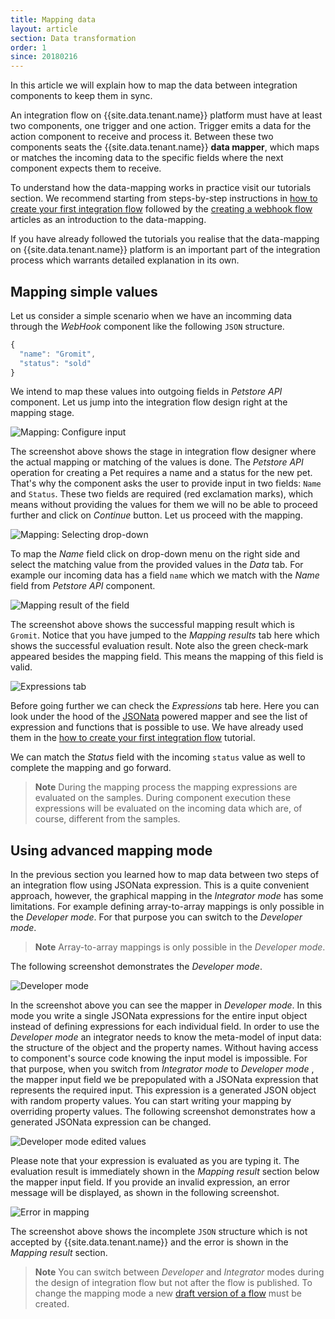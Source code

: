 ```yaml
---
title: Mapping data
layout: article
section: Data transformation
order: 1
since: 20180216
---
```


In this article we will explain how to map the data between integration components to keep them in sync.

An integration flow on {{site.data.tenant.name}} platform must have at least two components, one trigger and one action. Trigger emits a data for the action component to receive and process it. Between these two components seats the {{site.data.tenant.name}} **data mapper**, which maps or matches the incoming data to the specific fields where the next component expects them to receive.

To understand how the data-mapping works in practice visit our tutorials section. We recommend starting from steps-by-step instructions in [how to create your first integration flow](/getting-started/first-flow) followed by the [creating a webhook flow](/getting-started/webhook-flow) articles as an introduction to the data-mapping.

If you have already followed the tutorials you realise that the data-mapping on {{site.data.tenant.name}} platform is an important part of the integration process which warrants detailed explanation in its own.

## Mapping simple values

Let us consider a simple scenario when we have an incomming data through the *WebHook* component like the following `JSON` structure.

```js
{
  "name": "Gromit",
  "status": "sold"
}
```

We intend to map these values into outgoing fields in *Petstore API* component. Let us jump into the integration flow design right at the mapping stage.

![Mapping: Configure input](/assets/img/integrator-guide/data-mapper/mapper-01.png "Mapping: Configure input")

The screenshot above shows the stage in integration flow designer where the actual mapping or matching of the values is done. The *Petstore API* operation for creating a Pet requires a name and a status for the new pet. That's why the component asks the user to provide input in two fields: `Name` and `Status`. These two fields are required (red exclamation marks), which means without providing the values for them we will no be able to proceed further and click on *Continue* button. Let us proceed with the mapping.

![Mapping: Selecting drop-down](/assets/img/integrator-guide/data-mapper/mapper-02.png "Mapping: Selecting drop-down")

To map the *Name* field click on drop-down menu on the right side and select the matching value from the provided values in the *Data* tab. For example our incoming data has a field `name` which we match with the *Name* field from *Petstore API* component.

![Mapping result of the field](/assets/img/integrator-guide/data-mapper/mapper-03.png "Mapping result of the field")

The screenshot above shows the successful mapping result which is `Gromit`. Notice that you have jumped to the *Mapping results* tab here which shows the successful evaluation result. Note also the green check-mark appeared besides the mapping field. This means the mapping of this field is valid.

![Expressions tab](/assets/img/integrator-guide/data-mapper/mapper-04.png "Expressions tab")

Before going further we can check the *Expressions* tab here. Here you can look under the hood of the [JSONata](http://jsonata.org/) powered mapper and see the list of expression and functions that is possible to use. We have already used them in the [how to create your first integration flow](/getting-started/first-flow) tutorial.

We can match the *Status* field with the incoming `status` value as well to complete the mapping and go forward.

> **Note** During the mapping process the mapping expressions are evaluated on the samples. During component execution these expressions will be evaluated on the incoming data which are, of course, different from the samples.

## Using advanced mapping mode

In the previous section you learned how to map data between two steps of
an integration flow using JSONata expression. This is a quite convenient
approach, however, the graphical mapping in the *Integrator mode* has some limitations.
For example defining array-to-array mappings is only possible in the *Developer mode*.
For that purpose you can switch to the *Developer mode*.

> **Note** Array-to-array mappings is only possible in the *Developer mode*.

The following screenshot demonstrates the *Developer mode*.

![Developer mode](/assets/img/integrator-guide/data-mapper/mapper-05.png "Developer mode")

In the screenshot above you can see the mapper in *Developer mode*. In
this mode you write a single JSONata expressions for the entire input object
instead of defining expressions for each individual field. In order to use
the *Developer mode* an integrator needs to know the meta-model
of input data: the structure of the object and the property names. Without
having access to component's source code knowing the input model is impossible. For that
purpose, when you switch from *Integrator mode* to *Developer mode* , the
mapper input field we be prepopulated with a JSONata expression that represents
the required input. This expression is a generated JSON object with random
property values. You can start writing your mapping by overriding property values.
The following screenshot demonstrates how a generated JSONata expression can be changed.

![Developer mode edited values](/assets/img/integrator-guide/data-mapper/mapper-06.png "Developer mode edited values")

Please note that your expression is evaluated as you are typing it. The
evaluation result is immediately shown in the *Mapping result* section
below the mapper input field. If you provide an invalid expression, an
error message will be displayed, as shown in the following screenshot.

![Error in mapping](/assets/img/integrator-guide/data-mapper/mapper-07.png "Error in mapping")

The screenshot above shows the incomplete `JSON` structure which is not
accepted by {{site.data.tenant.name}} and the error is shown in the *Mapping result* section.

> **Note** You can switch between *Developer* and *Integrator* modes during the design of integration flow but not after the flow is published. To change the mapping mode a new [draft version of a flow](managing-flow-history) must be created.
